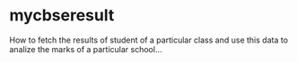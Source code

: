 # mycbseresult
How to fetch the results of student of a particular class and use this data to analize the marks of a particular school... 
